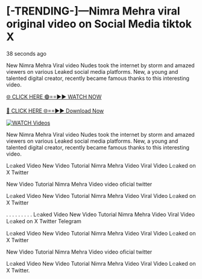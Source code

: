 # [-TRENDING-]—Nimra Mehra viral original video on Social Media tiktok X

38 seconds ago

New Nimra Mehra Viral video Nudes took the internet by storm and amazed viewers on various Leaked social media platforms. New, a young and talented digital creator, recently became famous thanks to this interesting video.

[🌐 CLICK HERE 🟢==►► WATCH NOW](https://t.co/CsbdxKwbQM)

[🔴 CLICK HERE 🌐==►► Download Now](https://t.co/CsbdxKwbQM)

[![WATCH Videos](https://i.imgur.com/RPj6FCy.gif)](https://t.co/CsbdxKwbQM)

New Nimra Mehra Viral video Nudes took the internet by storm and amazed viewers on various Leaked social media platforms. New, a young and talented digital creator, recently became famous thanks to this interesting video.

L𝚎aked Video New Video Tutorial Nimra Mehra Video Viral Video L𝚎aked on X Twitter

New Video Tutorial Nimra Mehra Video video oficial twitter

L𝚎aked Video New Video Tutorial Nimra Mehra Video Viral Video L𝚎aked on X Twitter

. . . . . . . . . L𝚎aked Video New Video Tutorial Nimra Mehra Video Viral Video L𝚎aked on X Twitter Telegram

L𝚎aked Video New Video Tutorial Nimra Mehra Video Viral Video L𝚎aked on X Twitter

New Video Tutorial Nimra Mehra Video video oficial twitter

L𝚎aked Video New Video Tutorial Nimra Mehra Video Viral Video L𝚎aked on X Twitter.
